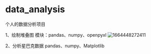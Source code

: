 # data_analysis
个人的数据分析项目

1、绘制堆叠图
模块：pandas、numpy、openpyxl
![1664448272411](https://user-images.githubusercontent.com/103317042/193018323-c9bf1a78-d6df-484d-b365-00a4ab4e54fd.jpg)

2、分析星巴克数据
pandas、numpy、Matplotlib

